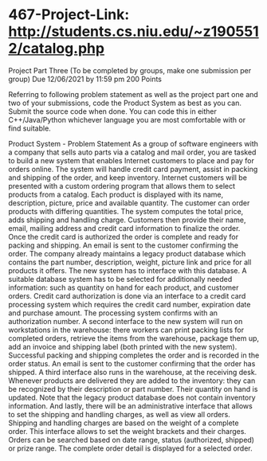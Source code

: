 # 467-Project-Link: http://students.cs.niu.edu/~z1905512/catalog.php

Project Part Three
(To be completed by groups, make one submission per group)
Due 12/06/2021 by 11:59 pm
200 Points

Referring to following problem statement as well as the project part one and two of your submissions, code the Product System as best as you can.  
Submit the source code when done.  You can code this in either C++/Java/Python whichever language you are most comfortable with or find suitable.

Product System - Problem Statement
As a group of software engineers with a company that sells auto parts via a catalog and mail order, you are tasked to build a new system that enables Internet customers to place and pay for orders online. The system will handle credit card payment, assist in packing and shipping of the order, and keep inventory.
Internet customers will be presented with a custom ordering program that allows them to select products from a catalog. Each product is displayed with its name, description, picture, price and available quantity. The customer can order products with differing quantities. The system computes the total price, adds shipping and handling charge. Customers then provide their name, email, mailing address and credit card information to finalize the order. Once the credit card is authorized the order is complete and ready for packing and shipping. An email is sent to the customer confirming the order.
The company already maintains a legacy product database which contains the part number, description, weight, picture link and price for all products it offers. The new system has to interface with this database. A suitable database system has to be selected for additionally needed information: such as quantity on hand for each product, and customer orders.
Credit card authorization is done via an interface to a credit card processing system which requires the credit card number, expiration date and purchase amount. The processing system confirms with an authorization number.
A second interface to the new system will run on workstations in the warehouse: there workers can print packing lists for completed orders, retrieve the items from the warehouse, package them up, add an invoice and shipping label (both printed with the new system). Successful packing and shipping completes the order and is recorded in the order status. An email is sent to the customer confirming that the order has shipped.
A third interface also runs in the warehouse, at the receiving desk. Whenever products are delivered they are added to the inventory: they can be recognized by their description or part number. Their quantity on hand is updated. Note that the legacy product database does not contain inventory information.
And lastly, there will be an administrative interface that allows to set the shipping and handling charges, as well as view all orders. Shipping and handling charges are based on the weight of a complete order. This interface allows to set the weight brackets and their charges. Orders can be searched based on date range, status (authorized, shipped) or prize range. The complete order detail is displayed for a selected order.
